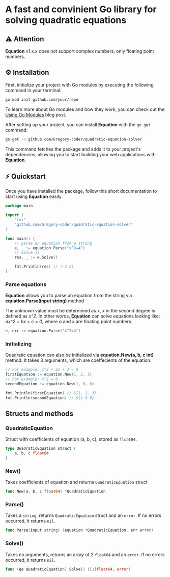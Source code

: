 # A fast and convinient Go library for solving quadratic equations
## ⚠️ Attention
**Equation** v1.x.x does not support complex numbers, only floating point numbers.
## ⚙️ Installation

First, initialize your project with Go modules by executing the following command in your terminal:

```bash
go mod init github.com/your/repo
```

To learn more about Go modules and how they work, you can check out the [Using Go Modules](https://go.dev/blog/using-go-modules) blog post.

After setting up your project, you can install **Equation** with the `go get` command:

```bash
go get -u github.com/Gregory-coder/quadratic-equation-solver
```

This command fetches the package and adds it to your project's dependencies, allowing you to start building your web applications with **Equation**.

## ⚡️ Quickstart

Once you have installed the package, follow this short documentation to start using **Equation** easily.

```go
package main

import (
    "fmt"
    "github.com/Gregory-coder/quadratic-equation-solver"
)

func main() {
    // parse an equation from a string
    e, _ := equation.Parse("x^2=4")
    // solve it
    res, _ := e.Solve()

    fmt.Println(res) // [-2 2]
}
```

### Parse equations
**Equation** allows you to parse an equation from the string via **equation.Parse(input string)** method 

The unknown value must be determined as *x*, *x* in the second degree is defined as *x^2*.
In other words, **Equation** can solve equations looking like:
*ax^2 + bx + c = 0*, 
where *a* and *x* are floating point numbers.

```go
e, err := equation.Parse("x^2=4")
```
### Initializing
Quadratic equation can also be initialized via **equation.New(a, b, c int)** method. 
It takes 3 arguments, which are coeffecients of the equation. 

```go
// For example: x^2 + 2x + 3 = 0
firstEquation := equation.New(1, 2, 3)
// For example: x^2 = 0
secondEquation := equation.New(1, 0, 0)

fmt.Println(firstEquation) // &{1, 2, 3}
fmt.Println(secondEquation) // &{1 0 0}
```
## Structs and methods
### QuadraticEquation
Struct with coefficients of equation (a, b, c), stored as `float64`.
```go
type QuadraticEquation struct {
	a, b, c float64
}
```
### New()
Takes coefficients of equation and returns `QuadraticEquation` struct
```go
func New(a, b, c float64) *QuadraticEquation
```
### Parse()
Takes a `string`, returns `QuadraticEquation` struct and an `error`.
If no errors occurred, it returns `nil`.
```go
func Parse(input string) (equation *QuadraticEquation, err error)
```
### Solve()
Takes no arguments, returns an array of 2 `float64` and an `error`.
If no errors occurred, it returns `nil`.
```go
func (qe QuadraticEquation) Solve() ([2]float64, error)
```

